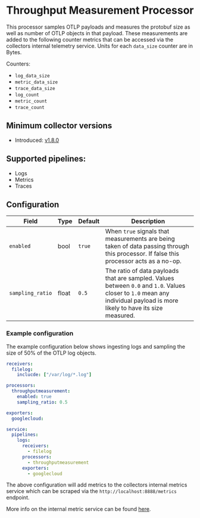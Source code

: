 # Throughput Measurement Processor
This processor samples OTLP payloads and measures the protobuf size as well as number of OTLP objects in that payload. These measurements are added to the following counter metrics that can be accessed via the collectors internal telemetry service. Units for each `data_size` counter are in Bytes.

Counters:
- `log_data_size`
- `metric_data_size`
- `trace_data_size`
- `log_count`
- `metric_count`
- `trace_count`

## Minimum collector versions
- Introduced: [v1.8.0](https://github.com/observIQ/observiq-otel-collector/releases/tag/v1.8.0)

## Supported pipelines: 
- Logs
- Metrics
- Traces

## Configuration
| Field               | Type   | Default | Description                                                                                                                                                               |
|---------------------|--------|---------|---------------------------------------------------------------------------------------------------------------------------------------------------------------------------|
| `enabled`           | bool   | `true`  | When `true` signals that measurements are being taken of data passing through this processor. If false this processor acts as a no-op.                                    |
| `sampling_ratio`   | float  | `0.5`   | The ratio of data payloads that are sampled. Values between `0.0` and `1.0`. Values closer to `1.0` mean any individual payload is more likely to have its size measured. |


### Example configuration

The example configuration below shows ingesting logs and sampling the size of 50% of the OTLP log objects.

```yaml
receivers:
  filelog:
    inclucde: ["/var/log/*.log"]

processors:
  throughputmeasurement:
    enabled: true
    sampling_ratio: 0.5

exporters:
  googlecloud:

service:
  pipelines:
    logs:
      receivers:
        - filelog
      processors:
        - throughputmeasurement
      exporters:
        - googlecloud
```

The above configuration will add metrics to the collectors internal metrics service which can be scraped via the `http://localhost:8888/metrics` endpoint. 

More info on the internal metric service can be found [here](https://opentelemetry.io/docs/collector/configuration/#service).


